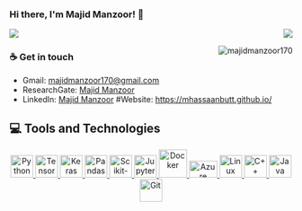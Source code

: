 ### Hi there, I'm Majid Manzoor! 👋
<img align="right" src="https://github.com/rajput2107/rajput2107/blob/master/Assets/Developer.gif"/>
<p> <img align="centre" src="https://github-readme-stats-sigma-five.vercel.app/api?username=majidmanzoor170&show_icons=true&locale=en" /> </p>




<p align = "right"><img align="right" src="https://github-readme-stats.vercel.app/api/top-langs/?username=majidmanzoor170&show_icons=true&locale=en&layout=compact" alt="majidmanzoor170" /></p>


  
### ☕ Get in touch
- Gmail: <a href = "#">majidmanzoor170@gmail.com</a>
- ResearchGate: <a href = "[https://www.researchgate.net/profile/Majid-Manzoor-2/research]">Majid Manzoor</a>
- LinkedIn: <a href = "www.linkedin.com/in/manzoormajid//">Majid Manzoor</a>
 #Website: https://mhassaanbutt.github.io/
  
</p>

## :computer: Tools and Technologies 
<p style="text-align: center;">
<a href="https://www.python.org/" target="_blank">
<img src="https://cdn.jsdelivr.net/gh/devicons/devicon/icons/python/python-original.svg" alt="Python" width="40" height="40"/> 
</a>
  <a href="https://www.tensorflow.org/" target="_blank">
<img src="https://cdn.jsdelivr.net/gh/devicons/devicon/icons/tensorflow/tensorflow-original.svg" alt="TensorFlow" width="40" height="40"/>
</a>
<a href="https://keras.io/" target="_blank">
<img src="https://upload.wikimedia.org/wikipedia/commons/thumb/a/ae/Keras_logo.svg/1200px-Keras_logo.svg.png" alt="Keras" width="40" height="40"/>
</a>
<a href="https://pandas.pydata.org" target="_blank">
<img src="https://numfocus.org/wp-content/uploads/2016/07/pandas-logo-300.png" alt="Pandas" width="40" height="40"/>
</a>
<a href="https://scikit-learn.org/" target="_blank">
<img src="https://upload.wikimedia.org/wikipedia/commons/0/05/Scikit_learn_logo_small.svg" alt="Scikit-Learn" width="40" height="40"/>
</a>
<a href="https://jupyter.org/" target="_blank">
<img src="https://cdn.jsdelivr.net/gh/devicons/devicon/icons/jupyter/jupyter-original-wordmark.svg" alt="Jupyter" width="40" height="40"/>
</a>
<a href="https://www.docker.com/" target="_blank">
<img src="https://cdn.jsdelivr.net/gh/devicons/devicon/icons/docker/docker-original.svg" alt="Docker" width="50" height="50"/>
</a>
<a href="https://azure.microsoft.com/en-us/" target="_blank">
<img src="https://imonezaprod.blob.core.windows.net/wp-assets/2014/09/azure-cloud-logo.png" alt="Azure" width="50" height="30"/>
</a>
<a href="https://www.linux.org/" target="_blank">
<img src="https://cdn.jsdelivr.net/gh/devicons/devicon/icons/linux/linux-original.svg" alt="Linux" width="40" height="40"/>
</a>
<a href="https://www.programiz.com/cpp-programming" target="_blank"> 
<img src="https://cdn.jsdelivr.net/gh/devicons/devicon/icons/cplusplus/cplusplus-original.svg" alt="C++" width="40" height="40"/> 
</a>
<a href="https://www.java.com/en/" target="_blank">
<img src="https://cdn.jsdelivr.net/gh/devicons/devicon/icons/java/java-original.svg" alt="Java" width="40" height="40"/> 
</a>
<img src="https://git-scm.com/images/logos/downloads/Git-Icon-1788C.png" alt="Git" width="40" height="40"/> 
</a>
</p>

<!--  <p align="center"> -->
<!--   Visitor count<br> -->
<!--   <img src="https://profile-counter.glitch.me/MHassaanButt/count.svg" /> -->
<!-- </p> -->




